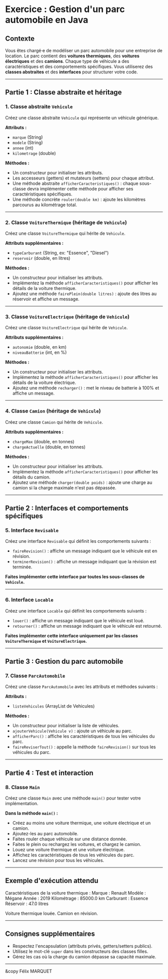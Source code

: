 # Exercice : Gestion d'un parc automobile en Java

## Contexte
Vous êtes chargé·e de modéliser un parc automobile pour une entreprise de location. Le parc contient des **voitures thermiques**, des **voitures électriques** et des **camions**. Chaque type de véhicule a des caractéristiques et des comportements spécifiques. Vous utiliserez des **classes abstraites** et des **interfaces** pour structurer votre code.

---

## Partie 1 : Classe abstraite et héritage

### 1. Classe abstraite `Vehicule`
Créez une classe abstraite `Vehicule` qui représente un véhicule générique.

**Attributs :**
- `marque` (String)
- `modele` (String)
- `annee` (int)
- `kilometrage` (double)

**Méthodes :**
- Un constructeur pour initialiser les attributs.
- Les accesseurs (getters) et mutateurs (setters) pour chaque attribut.
- Une méthode abstraite `afficherCaracteristiques()` : chaque sous-classe devra implémenter cette méthode pour afficher ses caractéristiques spécifiques.
- Une méthode concrète `rouler(double km)` : ajoute les kilomètres parcourus au kilométrage total.

---

### 2. Classe `VoitureThermique` (héritage de `Vehicule`)
Créez une classe `VoitureThermique` qui hérite de `Vehicule`.

**Attributs supplémentaires :**
- `typeCarburant` (String, ex: "Essence", "Diesel")
- `reservoir` (double, en litres)

**Méthodes :**
- Un constructeur pour initialiser les attributs.
- Implémentez la méthode `afficherCaracteristiques()` pour afficher les détails de la voiture thermique.
- Ajoutez une méthode `fairePlein(double litres)` : ajoute des litres au réservoir et affiche un message.

---

### 3. Classe `VoitureElectrique` (héritage de `Vehicule`)
Créez une classe `VoitureElectrique` qui hérite de `Vehicule`.

**Attributs supplémentaires :**
- `autonomie` (double, en km)
- `niveauBatterie` (int, en %)

**Méthodes :**
- Un constructeur pour initialiser les attributs.
- Implémentez la méthode `afficherCaracteristiques()` pour afficher les détails de la voiture électrique.
- Ajoutez une méthode `recharger()` : met le niveau de batterie à 100% et affiche un message.

---

### 4. Classe `Camion` (héritage de `Vehicule`)
Créez une classe `Camion` qui hérite de `Vehicule`.

**Attributs supplémentaires :**
- `chargeMax` (double, en tonnes)
- `chargeActuelle` (double, en tonnes)

**Méthodes :**
- Un constructeur pour initialiser les attributs.
- Implémentez la méthode `afficherCaracteristiques()` pour afficher les détails du camion.
- Ajoutez une méthode `charger(double poids)` : ajoute une charge au camion si la charge maximale n'est pas dépassée.

---

## Partie 2 : Interfaces et comportements spécifiques

### 5. Interface `Revisable`
Créez une interface `Revisable` qui définit les comportements suivants :
- `faireRevision()` : affiche un message indiquant que le véhicule est en révision.
- `terminerRevision()` : affiche un message indiquant que la révision est terminée.

**Faites implémenter cette interface par toutes les sous-classes de `Vehicule`.**

---

### 6. Interface `Locable`
Créez une interface `Locable` qui définit les comportements suivants :
- `louer()` : affiche un message indiquant que le véhicule est loué.
- `retourner()` : affiche un message indiquant que le véhicule est retourné.

**Faites implémenter cette interface uniquement par les classes `VoitureThermique` et `VoitureElectrique`.**

---

## Partie 3 : Gestion du parc automobile

### 7. Classe `ParcAutomobile`
Créez une classe `ParcAutomobile` avec les attributs et méthodes suivants :

**Attributs :**
- `listeVehicules` (ArrayList de Vehicules)

**Méthodes :**
- Un constructeur pour initialiser la liste de véhicules.
- `ajouterVehicule(Vehicule v)` : ajoute un véhicule au parc.
- `afficherParc()` : affiche les caractéristiques de tous les véhicules du parc.
- `faireReviserTout()` : appelle la méthode `faireRevision()` sur tous les véhicules du parc.

---

## Partie 4 : Test et interaction

### 8. Classe `Main`
Créez une classe `Main` avec une méthode `main()` pour tester votre implémentation.

**Dans la méthode `main()` :**
- Créez au moins une voiture thermique, une voiture électrique et un camion.
- Ajoutez-les au parc automobile.
- Faites rouler chaque véhicule sur une distance donnée.
- Faites le plein ou rechargez les voitures, et chargez le camion.
- Louez une voiture thermique et une voiture électrique.
- Affichez les caractéristiques de tous les véhicules du parc.
- Lancez une révision pour tous les véhicules.

---

## Exemple d'exécution attendu

Caractéristiques de la voiture thermique : 
Marque : Renault 
Modèle : Mégane 
Année : 2019 
Kilométrage : 85000.0 km 
Carburant : Essence 
Réservoir : 47.0 litres

Voiture thermique louée.
Camion en révision.


---

## Consignes supplémentaires
- Respectez l'encapsulation (attributs privés, getters/setters publics).
- Utilisez le mot-clé `super` dans les constructeurs des classes filles.
- Gérez les cas où la charge du camion dépasse sa capacité maximale.

---

&copy Félix MARQUET